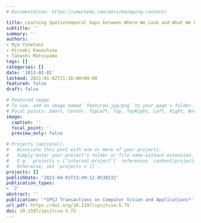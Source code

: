```yaml
---
# Documentation: https://wowchemy.com/docs/managing-content/

title: Learning Spatiotemporal Gaps between Where We Look and What We Focus on
subtitle: ''
summary: ''
authors:
- Ryo Yonetani
- Hiroaki Kawashima
- Takashi Matsuyama
tags: []
categories: []
date: '2013-01-01'
lastmod: 2021-01-02T21:16:08+09:00
featured: false
draft: false

# Featured image
# To use, add an image named `featured.jpg/png` to your page's folder.
# Focal points: Smart, Center, TopLeft, Top, TopRight, Left, Right, BottomLeft, Bottom, BottomRight.
image:
  caption: ''
  focal_point: ''
  preview_only: false

# Projects (optional).
#   Associate this post with one or more of your projects.
#   Simply enter your project's folder or file name without extension.
#   E.g. `projects = ["internal-project"]` references `content/project/deep-learning/index.md`.
#   Otherwise, set `projects = []`.
projects: []
publishDate: '2021-04-01T13:49:12.053023Z'
publication_types:
- '2'
abstract: ''
publication: '*IPSJ Transactions on Computer Vision and Applications*'
url_pdf: https://doi.org/10.2197/ipsjtcva.5.75
doi: 10.2197/ipsjtcva.5.75
---
```

